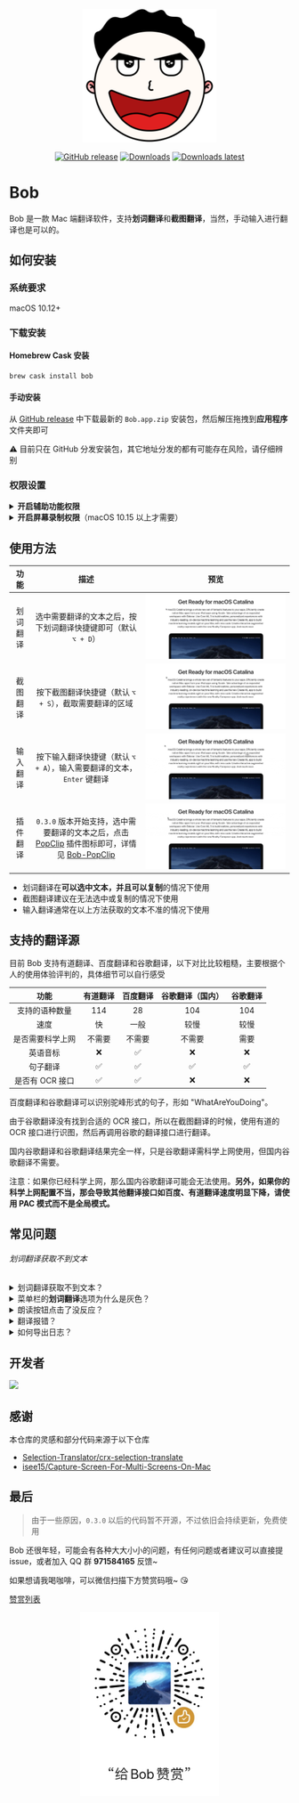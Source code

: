 <p align="center">
  <img src="https://raw.githubusercontent.com/ripperhe/oss/master/2019/1222/bob-logo.png" width=240 />
</p>
<p align="center">
	<a href="https://github.com/ripperhe/Bob/releases/latest"><img src="https://img.shields.io/github/v/release/ripperhe/Bob?logo=github" alt="GitHub release" /></a>
	<a href="https://github.com/ripperhe/Bob/releases/latest"><img src="https://img.shields.io/github/downloads/ripperhe/Bob/total" alt="Downloads" /></a>
	<a href="https://github.com/ripperhe/Bob/releases/latest"><img src="https://img.shields.io/github/downloads/ripperhe/Bob/latest/total" alt="Downloads latest" /></a>
</p>

# Bob

Bob 是一款  Mac 端翻译软件，支持**划词翻译**和**截图翻译**，当然，手动输入进行翻译也是可以的。

## 如何安装

### 系统要求

macOS 10.12+

### 下载安装

#### Homebrew Cask 安装

```sh
brew cask install bob
```

#### 手动安装

从 [GitHub release](https://github.com/ripperhe/Bob/releases) 中下载最新的 `Bob.app.zip` 安装包，然后解压拖拽到**应用程序**文件夹即可

⚠️ 目前只在 GitHub 分发安装包，其它地址分发的都有可能存在风险，请仔细辨别

### 权限设置

<details>
<summary><strong>开启辅助功能权限</strong></summary><br>
<p>
<p>第一次使用<strong>划词翻译</strong>的时候会弹出以下提示，点击 <code>打开系统偏好设置</code>，勾选上 Bob</p>
<p><img src="https://raw.githubusercontent.com/ripperhe/oss/master/2020/0117/辅助功能弹窗.png" alt="辅助功能弹窗" width=500 /></p>
<p>如果不小心拒绝了，打开 <code>系统偏好设置-安全性与隐私-隐私-辅助功能</code>，确保勾选上了 Bob</p>
<p>如果没有弹出请求权限的弹框，则在该页面点击 <code>+</code> 号，进入应用程序文件夹选中 Bob，点击 <code>打开</code>，然后勾选上 Bob</p>
<p><img src="https://raw.githubusercontent.com/ripperhe/oss/master/2020/0117/辅助功能设置.png" alt="辅助功能设置" width=600 /></p>
</p>
</details>

<details>
<summary><strong>开启屏幕录制权限</strong>（macOS 10.15 以上才需要）</summary><br>
<p>
<p>第一次使用<strong>截图翻译</strong>的时候会弹出以下提示，点击 <code>打开系统偏好设置</code>，勾选上 Bob</p>
<p><img src="https://raw.githubusercontent.com/ripperhe/oss/master/2020/0117/屏幕录制弹窗.png" alt="屏幕录制弹窗" width=500 /></p>
<p>如果不小心拒绝了，打开 <code>系统偏好设置-安全性与隐私-隐私-屏幕录制</code>，确保勾选上了 Bob</p>
<p>如果没有弹出请求权限的弹框，则在该页面点击 <code>+</code> 号，进入应用程序文件夹选中 Bob，点击 <code>打开</code>，然后勾选上 Bob</p>
<p><img src="https://raw.githubusercontent.com/ripperhe/oss/master/2020/0117/屏幕录制设置.png" alt="屏幕录制设置" width=600 /></p>
</p>
</details>

## 使用方法

| 功能 | 描述 | 预览 |
| :---: | :---: | :---: |
| 划词翻译 | 选中需要翻译的文本之后，按下划词翻译快捷键即可（默认 `⌥ + D`） | ![划词翻译-句子](https://raw.githubusercontent.com/ripperhe/oss/master/2020/0117/划词翻译-句子.gif) |
| 截图翻译 | 按下截图翻译快捷键（默认 `⌥ + S`），截取需要翻译的区域 | ![截图翻译-句子](https://raw.githubusercontent.com/ripperhe/oss/master/2020/0117/截图翻译-句子.gif) |
| 输入翻译| 按下输入翻译快捷键（默认 `⌥ + A`），输入需要翻译的文本，`Enter` 键翻译 | ![输入翻译-单词](https://raw.githubusercontent.com/ripperhe/oss/master/2020/0117/输入翻译-单词.gif) |
| 插件翻译 | `0.3.0` 版本开始支持，选中需要翻译的文本之后，点击 [PopClip](https://pilotmoon.com/popclip/) 插件图标即可，详情见 [Bob-PopClip](https://github.com/ripperhe/Bob-PopClip) | ![插件翻译-句子](https://raw.githubusercontent.com/ripperhe/oss/master/2020/0117/插件翻译-句子.gif) |

* 划词翻译在**可以选中文本，并且可以复制**的情况下使用
* 截图翻译建议在无法选中或复制的情况下使用
* 输入翻译通常在以上方法获取的文本不准的情况下使用

## 支持的翻译源

目前 Bob 支持有道翻译、百度翻译和谷歌翻译，以下对比比较粗糙，主要根据个人的使用体验评判的，具体细节可以自行感受

| 功能 | 有道翻译 | 百度翻译 | 谷歌翻译（国内） | 谷歌翻译 |
| :---: | :---: | :---: | :---: |  :---: |
| 支持的语种数量 |  114 | 28 | 104 | 104 |
| 速度 | 快 | 一般 | 较慢 | 较慢 |
| 是否需要科学上网| 不需要 | 不需要 | 不需要 | 需要 |
| 英语音标 | ❌ | ✅ | ❌ | ❌ |
| 句子翻译 | ✅ | ✅ | ✅ | ✅ |
| 是否有 OCR 接口 | ✅ | ✅ | ❌ | ❌ |

百度翻译和谷歌翻译可以识别驼峰形式的句子，形如 "WhatAreYouDoing"。

由于谷歌翻译没有找到合适的 OCR 接口，所以在截图翻译的时候，使用有道的 OCR 接口进行识图，然后再调用谷歌的翻译接口进行翻译。

国内谷歌翻译和谷歌翻译结果完全一样，只是谷歌翻译需科学上网使用，但国内谷歌翻译不需要。

注意：如果你已经科学上网，那么国内谷歌翻译可能会无法使用。**另外，如果你的科学上网配置不当，那会导致其他翻译接口如百度、有道翻译速度明显下降，请使用 PAC 模式而不是全局模式。**

## 常见问题

<h6>划词翻译获取不到文本</h6>
<details>
<summary>划词翻译获取不到文本？</summary><br>
<p>
<p>划词翻译本质上就是发出 <code>⌘ + C</code> 这个组合键复制选中的文本，然后从剪切板获取文本进行翻译，请按照以下条目自检：</p>
<ol>
<li>是否选中了文本</li>
<li>是否开启了辅助功能权限（文章前面有开启方法）</li>
<li>选中的文本是否可以复制</li>
<li>当前软件复制文本的快捷键是否为 <code>⌘ + C</code>，某些软件 <code>⌘ + C</code> 有不同的含义</li>
</ol> 
<p>有些软件或者网站复制文本之后还会在文本后面追加一些信息，所以有时候获取到的文本和选中的可能有些出入。</p>
</p>
</details>

<details>
<summary>菜单栏的<strong>划词翻译</strong>选项为什么是灰色？</summary><br>
<p>因为划词翻译需要获取选中的文本，点击菜单栏图标会导致上一个软件失焦，此时就没法获取到选中的文本，所以设置为不可点击（灰色），划词翻译选项不能点击但还把它放在菜单中是为了方便查看划词翻译快捷键</p>
</details>

<details>
<summary>朗读按钮点击了没反应？</summary><br>
<p>朗读按钮点击之后，会进行网络请求获取音频播放，没有反应可能是句子太长，加载较慢，当然也有可能是 BUG，后期会考虑点击之后进行一些 UI 提示</p>
</details>

<details>
<summary>翻译报错？</summary><br>
<p>
<table>
<thead>
<tr>
<th style="text-align: center">报错描述</th>
<th style="text-align: center">可能原因</th>
<th style="text-align: center">建议方案</th>
</tr>
</thead>
<tbody>
<tr>
<td style="text-align: center">首次使用显示「翻译中」</td>
<td style="text-align: center">开启软件后第一次使用，可能是正在获取 token，相对会更慢一些</td>
<td style="text-align: center">建议等待或重启软件</td>
</tr>
<tr>
<td style="text-align: center">总是显示「翻译中」或「请求异常」</td>
<td style="text-align: center">可能就是网络问题，或是科学上网软件导致的</td>
<td style="text-align: center">建议检查网络和科学上网软件设置</td>
</tr>
<tr>
<td style="text-align: center">「接口异常」</td>
<td style="text-align: center">可能是请求过于频繁，或者查询的文本当前翻译源不支持</td>
<td style="text-align: center">建议等下再试或者切换翻译源</td>
</tr>
<tr>
<td style="text-align: center">「数据解析异常」</td>
<td style="text-align: center">可能是相应翻译源的 API 变动或者翻译结果的极端情况软件没有覆盖到</td>
<td style="text-align: center">建议切换翻译源，上报 BUG 并等待软件更新</td>
</tr>
</tbody>
</table>
<p>当然，所有问题都可以尝试<strong>切换翻译源</strong>和<strong>重启 Bob</strong>。</p>
</p>
</details>

<details>
<summary>如何导出日志？</summary><br>
<p>点击菜单栏图标，选中 <code>帮助-导出日志</code></p>
</details>

## 开发者

<a href="https://github.com/ripperhe/Bob/graphs/contributors"><img src="https://opencollective.com/bob_/contributors.svg?width=890&button=false" /></a>

## 感谢

本仓库的灵感和部分代码来源于以下仓库

* [Selection-Translator/crx-selection-translate](https://github.com/Selection-Translator/crx-selection-translate)
* [isee15/Capture-Screen-For-Multi-Screens-On-Mac](https://github.com/isee15/Capture-Screen-For-Multi-Screens-On-Mac)

## 最后

> 由于一些原因，`0.3.0` 以后的代码暂不开源，不过依旧会持续更新，免费使用

Bob 还很年轻，可能会有各种大大小小的问题，有任何问题或者建议可以直接提 issue，或者加入 QQ 群 **971584165** 反馈~

如果想请我喝咖啡，可以微信扫描下方赞赏码哦~ 😘

[赞赏列表](RewardList.md)

<p align="center">
	<img src="https://raw.githubusercontent.com/ripperhe/oss/master/2020/0105/ripper_wechat.JPG" width=250 />
</p>